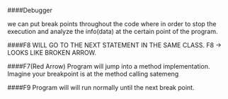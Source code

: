 ####Debugger

we can put break points throughout the code where in order to stop the execution 
and analyze the info(data) at the certain point of the program.

####F8 WILL GO TO THE NEXT STATEMENT IN THE SAME CLASS. F8 -> LOOKS LIKE BROKEN ARROW.

####F7(Red Arrow) Program will jump into a method implementation. 
Imagine your breakpoint is at the method calling satemeng

####F9 Program will will run normally until the next break point.